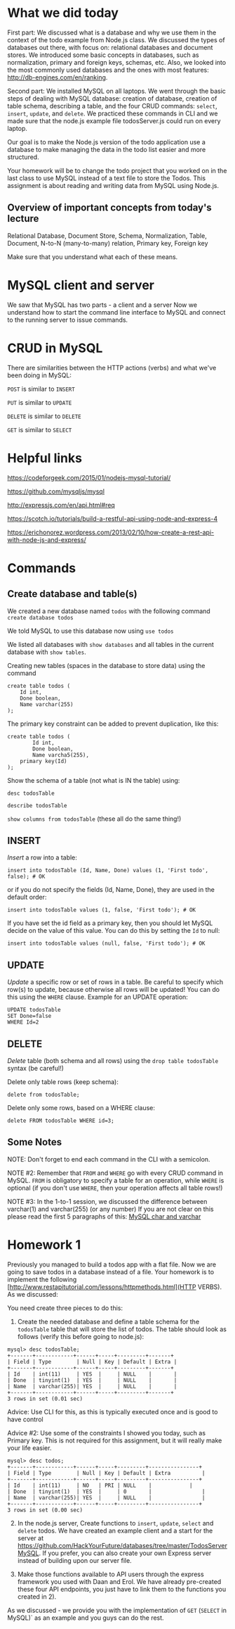 # What we did today 

First part: We discussed what is a database and why we use them in the context of the todo example from Node.js class. We discussed the types of databases out there, with focus on: relational databases and document stores. We introduced some basic concepts in databases, such as normalization, primary and foreign keys, schemas, etc. Also, we looked into the most commonly used databases and the ones with most features: http://db-engines.com/en/ranking.

Second part: We installed MySQL on all laptops. We went through the basic steps of dealing with MySQL database: creation of database, creation of table schema, describing a table, and the four CRUD commands: `select`, `insert`, `update`, and `delete`. We practiced these commands in CLI and we made sure that the node.js example file todosServer.js could run on every laptop.

Our goal is to make the Node.js version of the todo application use a database to make managing the data 
in the todo list easier and more structured. 

Your homework will be to change the todo project that you worked on in the last class to use MySQL instead of a text file to store the Todos.
This assignment is about reading and writing data from MySQL using Node.js.

## Overview of important concepts from today's lecture
Relational Database, Document Store, Schema, Normalization, Table, Document, N-to-N (many-to-many) relation, Primary key, Foreign key

Make sure that you understand what each of these means.

# MySQL client and server 
We saw that MySQL has two parts - a client and a server 
Now we understand how to start the command line interface to MySQL and connect to the running server to issue commands.

# CRUD in MySQL

There are similarities between the HTTP actions (verbs) and what we've been doing in MySQL:

`POST` is similar to `INSERT`

`PUT` is similar to `UPDATE`

`DELETE` is similar to `DELETE`

`GET` is similar to `SELECT`

# Helpful links 

https://codeforgeek.com/2015/01/nodejs-mysql-tutorial/

https://github.com/mysqljs/mysql

http://expressjs.com/en/api.html#req

https://scotch.io/tutorials/build-a-restful-api-using-node-and-express-4

https://erichonorez.wordpress.com/2013/02/10/how-create-a-rest-api-with-node-js-and-express/

# Commands

## Create database and table(s)

We created a new database named `todos` with the following command
`create database todos`

We told MySQL to use this database now using
`use todos`

We listed all databases with `show databases` and all tables in the current database with `show tables`.

Creating new tables (spaces in the database to store data) using the command
```
create table todos (
	Id int, 
	Done boolean, 
	Name varchar(255)
);
```

The primary key constraint can be added to prevent duplication, like this:
```
create table todos (
        Id int,
        Done boolean,
        Name varcha5(255),
	primary key(Id)
);
```
Show the schema of a table (not what is IN the table) using:

`desc todosTable`

`describe todosTable`

`show columns from todosTable`
(these all do the same thing!)

## INSERT

*Insert* a row into a table:
```
insert into todosTable (Id, Name, Done) values (1, 'First todo', false); # OK
```

or if you do not specify the fields (Id, Name, Done), they are used in the default order:

```
insert into todosTable values (1, false, 'First todo'); # OK
```

If you have set the id field as a primary key, then you should let MySQL decide on the value of this value. You can do this by setting the `Id` to null:
```
insert into todosTable values (null, false, 'First todo'); # OK
```

## UPDATE

*Update* a specific row or set of rows in a table. Be careful to specify which row(s) to update, because otherwise all rows will be updated! You can do this using the `WHERE` clause. Example for an UPDATE operation:

```
UPDATE todosTable
SET Done=false
WHERE Id=2
```

## DELETE

*Delete* table (both schema and all rows) using the `drop table todosTable` syntax (be careful!)

Delete only table rows (keep schema):
```
delete from todosTable;
```

Delete only some rows, based on a WHERE clause:
```
delete FROM todosTable WHERE id=3;
```

## Some Notes

NOTE: Don't forget to end each command in the CLI with a semicolon.

NOTE #2: Remember that `FROM` and `WHERE` go with every CRUD command in MySQL. `FROM` is obligatory to specify a table for an operation, while `WHERE` is optional (if you don't use `WHERE`, then your operation affects all table rows!)

NOTE #3: In the 1-to-1 session, we discussed the difference between varchar(1) and varchar(255) (or any number)
If you are not clear on this please read the first 5 paragraphs of this:
[MySQL char and varchar](http://dev.mysql.com/doc/refman/5.7/en/char.html)

# Homework 1

Previously you managed to build a todos app with a flat file. Now we are going to save todos in a database instead of a file.
Your homework is to implement the following [http://www.restapitutorial.com/lessons/httpmethods.html](HTTP VERBS). As we discussed:

You need create three pieces to do this:

1) Create the needed database and define a table schema for the `todosTable` table that will store the list of todos.
The table should look as follows (verify this before going to node.js):
```
mysql> desc todosTable;
+-------+------------+------+-----+---------+-------+
| Field | Type        | Null | Key | Default | Extra |
+-------+------------+------+-----+---------+-------+
| Id    | int(11)     | YES  |     | NULL    |       |
| Done  | tinyint(1)  | YES  |     | NULL    |       |
| Name  | varchar(255)| YES  |     | NULL    |       |
+-------+------------+------+-----+---------+-------+
3 rows in set (0.01 sec)
```

Advice: Use CLI for this, as this is typically executed once and is good to have control

Advice #2: Use some of the constraints I showed you today, such as Primary key. This is not required for this assignment, but it will really make your life easier.

```
mysql> desc todos;
+-------+------------+------+-----+---------+----------------+
| Field | Type        | Null | Key | Default | Extra          |
+-------+------------+------+-----+---------+----------------+
| Id    | int(11)     | NO   | PRI | NULL    | 	 	      |
| Done  | tinyint(1)  | YES  |     | 0       |                |
| Name  | varchar(255)| YES  |     | NULL    |                |
+-------+------------+------+-----+---------+----------------+
3 rows in set (0.00 sec)
```

2) In the node.js server, Create functions to `insert`, `update`, `select` and `delete` todos. We have created an example client and a start for the server at https://github.com/HackYourFuture/databases/tree/master/TodosServerMySQL. If you prefer, you can also create your own Express server instead of building upon our server file.

3) Make those functions available to API users through the express framework you used with Daan and Erol. We have already pre-created these four API endpoints, you just have to link them to the functions you created in 2).

As we discussed - we provide you with the implementation of `GET` (`SELECT` in MySQL)` as an example and you guys can do the rest.
